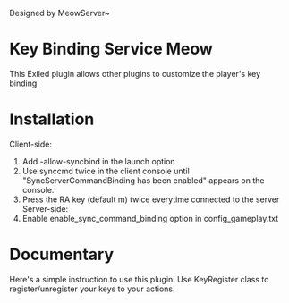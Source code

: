Designed by MeowServer~
# Key Binding Service Meow
This Exiled plugin allows other plugins to customize the player's key binding.
# Installation
Client-side:
1. Add -allow-syncbind in the launch option
2. Use synccmd twice in the client console until "SyncServerCommandBinding has been enabled" appears on the console.
3. Press the RA key (default m) twice everytime connected to the server
Server-side:
1. Enable enable_sync_command_binding option in config_gameplay.txt

# Documentary
Here's a simple instruction to use this plugin:
Use KeyRegister class to register/unregister your keys to your actions. 
